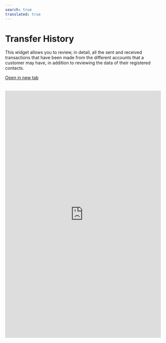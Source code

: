 ```yaml
---
search: true
translated: true
---
```


# Transfer History

This widget allows you to review, in detail, all the sent and received transactions that have been made from the different accounts that a customer may have, in addition to reviewing the data of their registered contacts.

[Open in new tab](https://widgets.modyo.com/personas/retail-transfers)

<iframe id="widgetFrame" src="https://widgets.modyo.com/personas/retail-transfers" width="100%"  frameBorder="0" style="min-height:800px;overflow:auto;margin-top:20px;"/>

| Feature  | Description  |
| -----| -----|
| Transfer History  | Displays the transaction details sent and received from the customer's account. Includes the amount of the transfer, the available balance, and the contact name, as appropriate. |
| Third-party Transfers  | Filters the widget to only show information regarding transfers to third parties made by the customer.  |
| Transfers between my Accounts | Filters the widget to only show information regarding transfers made between the customer's own accounts.  |
| Contacts | Allows customers to review and edit contact information that are already entered in the customer's account. Displays information such as name, bank, account type and account number.  |
| Add Contact | Add new destination accounts to Contacts. Includes fields to define the name, bank, account type, account number, ID and recipient's email. |

<script>

  export default {
    mounted() {

      function setIframeHeightCO(id, ht) {
          var ifrm = document.getElementById(id);
          if(ifrm) {
            ifrm.style.height = ht + 4 + "px";
          }
      }
      // iframed document sends its height using postMessage
      function handleDocHeightMsg(e) {
          // check origin
          if ( e.origin === 'https://widgets.modyo.com' ) {
              // parse data
              var data = JSON.parse( e.data );

              console.log('data:', data)
              // check data object
              if ( data['docHeight'] ) {
                  setIframeHeightCO( 'widgetFrame', data['docHeight'] );
              } else {
                  setIframeHeightCO( 'widgetFrame', 700 );
              }
          }
      }

      // assign message handler
      if ( window.addEventListener ) {
          window.addEventListener('message', handleDocHeightMsg, false);
      }
    }
  }

</script>
